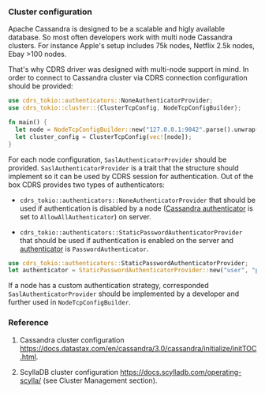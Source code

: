 ### Cluster configuration

Apache Cassandra is designed to be a scalable and higly available database. So most often developers work with multi node Cassandra clusters. For instance Apple's setup includes 75k nodes, Netflix 2.5k nodes, Ebay >100 nodes.

That's why CDRS driver was designed with multi-node support in mind. In order to connect to Cassandra cluster via CDRS connection configuration should be provided:

```rust
use cdrs_tokio::authenticators::NoneAuthenticatorProvider;
use cdrs_tokio::cluster::{ClusterTcpConfig, NodeTcpConfigBuilder};

fn main() {
  let node = NodeTcpConfigBuilder::new("127.0.0.1:9042".parse().unwrap(), Arc::new(NoneAuthenticatorProvider)).build();
  let cluster_config = ClusterTcpConfig(vec![node]);
}
```

For each node configuration, `SaslAuthenticatorProvider` should be provided. `SaslAuthenticatorProvider` is a trait that the structure should implement so it can be used by CDRS session for authentication. Out of the box CDRS provides two types of authenticators:

- `cdrs_tokio::authenticators::NoneAuthenticatorProvider` that should be used if authentication is disabled by a node ([Cassandra authenticator](http://cassandra.apache.org/doc/latest/configuration/cassandra_config_file.html#authenticator) is set to `AllowAllAuthenticator`) on server.

- `cdrs_tokio::authenticators::StaticPasswordAuthenticatorProvider` that should be used if authentication is enabled on the server and [authenticator](http://cassandra.apache.org/doc/latest/configuration/cassandra_config_file.html#authenticator) is `PasswordAuthenticator`.

```rust
use cdrs_tokio::authenticators::StaticPasswordAuthenticatorProvider;
let authenticator = StaticPasswordAuthenticatorProvider::new("user", "pass");
```

If a node has a custom authentication strategy, corresponded `SaslAuthenticatorProvider` should be implemented by a developer and further used in `NodeTcpConfigBuilder`.

### Reference

1. Cassandra cluster configuration https://docs.datastax.com/en/cassandra/3.0/cassandra/initialize/initTOC.html.

2. ScyllaDB cluster configuration https://docs.scylladb.com/operating-scylla/ (see Cluster Management section).
